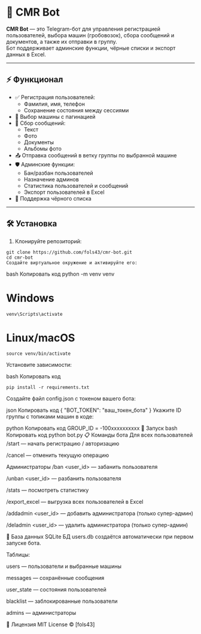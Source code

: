 # 🚛 CMR Bot

**CMR Bot** — это Telegram-бот для управления регистрацией пользователей, выбора машин (гробовозок), сбора сообщений и документов, а также их отправки в группу.  
Бот поддерживает админские функции, чёрные списки и экспорт данных в Excel.

---

## ⚡ Функционал

- ✅ Регистрация пользователей:
  - Фамилия, имя, телефон
  - Сохранение состояния между сессиями
- 🚗 Выбор машины с пагинацией
- 📨 Сбор сообщений:
  - Текст
  - Фото
  - Документы
  - Альбомы фото
- 📤 Отправка сообщений в ветку группы по выбранной машине
- 🛡 Админские функции:
  - Бан/разбан пользователей
  - Назначение админов
  - Статистика пользователей и сообщений
  - Экспорт пользователей в Excel
- 🚫 Поддержка чёрного списка

---

## 🛠 Установка

1. Клонируйте репозиторий:

```
git clone https://github.com/fols43/cmr-bot.git
cd cmr-bot
Создайте виртуальное окружение и активируйте его:
```
bash
Копировать код
python -m venv venv
# Windows
```
venv\Scripts\activate
```
# Linux/macOS
```
source venv/bin/activate
```
Установите зависимости:

bash
Копировать код
```
pip install -r requirements.txt
```
Создайте файл config.json с токеном вашего бота:

json
Копировать код
{
  "BOT_TOKEN": "ваш_токен_бота"
}
Укажите ID группы с топиками машин в коде:

python
Копировать код
GROUP_ID = -100xxxxxxxxxx
🚀 Запуск
bash
Копировать код
python bot.py
📋 Команды бота
Для всех пользователей
/start — начать регистрацию / авторизацию

/cancel — отменить текущую операцию

Администраторы
/ban <user_id> — забанить пользователя

/unban <user_id> — разбанить пользователя

/stats — посмотреть статистику

/export_excel — выгрузка всех пользователей в Excel

/addadmin <user_id> — добавить администратора (только супер-админ)

/deladmin <user_id> — удалить администратора (только супер-админ)

💾 База данных
SQLite БД users.db создаётся автоматически при первом запуске бота.

Таблицы:

users — пользователи и выбранные машины

messages — сохранённые сообщения

user_state — состояния пользователей

blacklist — заблокированные пользователи

admins — администраторы

📝 Лицензия
MIT License © [fols43]

